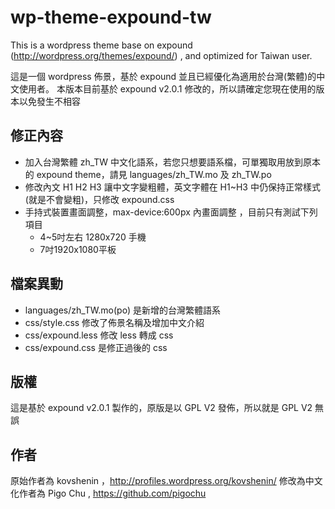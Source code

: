 wp-theme-expound-tw
===================

This is a wordpress theme base on expound (http://wordpress.org/themes/expound/) , and optimized for Taiwan user.

這是一個 wordpress 佈景，基於 expound 並且已經優化為適用於台灣(繁體)的中文使用者。
本版本目前基於 expound v2.0.1 修改的，所以請確定您現在使用的版本以免發生不相容

## 修正內容 ##
- 加入台灣繁體 zh_TW 中文化語系，若您只想要語系檔，可單獨取用放到原本的 expound theme，請見 languages/zh_TW.mo 及 zh_TW.po
- 修改內文 H1 H2 H3 讓中文字變粗體，英文字體在 H1~H3 中仍保持正常樣式(就是不會變粗)，只修改 expound.css
- 手持式裝置畫面調整，max-device:600px 內畫面調整 ，目前只有測試下列項目
  - 4~5吋左右 1280x720 手機
  - 7吋1920x1080平板


## 檔案異動 ##
- languages/zh_TW.mo(po) 是新增的台灣繁體語系
- css/style.css 修改了佈景名稱及增加中文介紹
- css/expound.less 修改 less 轉成 css
- css/expound.css 是修正過後的 css

## 版權 ##
這是基於 expound v2.0.1 製作的，原版是以 GPL V2 發佈，所以就是 GPL V2 無誤

## 作者 ##
原始作者為 kovshenin ，http://profiles.wordpress.org/kovshenin/
修改為中文化作者為 Pigo Chu , https://github.com/pigochu

